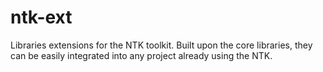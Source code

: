 ntk-ext
=======

Libraries extensions for the NTK toolkit. Built upon the core libraries, they can be easily integrated into any project already using the NTK.